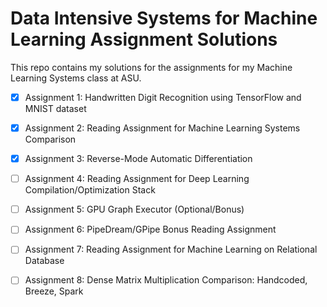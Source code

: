 # Data Intensive Systems for Machine Learning Assignment Solutions
This repo contains my solutions for the assignments for my Machine Learning Systems class at ASU. 

- [x] Assignment 1: Handwritten Digit Recognition using TensorFlow and MNIST dataset 

- [x] Assignment 2: Reading Assignment for Machine Learning Systems Comparison

- [x] Assignment 3: Reverse-Mode Automatic Differentiation

- [ ] Assignment 4: Reading Assignment for Deep Learning Compilation/Optimization Stack

- [ ] Assignment 5: GPU Graph Executor (Optional/Bonus)

- [ ] Assignment 6: PipeDream/GPipe Bonus Reading Assignment

- [ ] Assignment 7: Reading Assignment for Machine Learning on Relational Database

- [ ] Assignment 8: Dense Matrix Multiplication Comparison: Handcoded, Breeze, Spark

